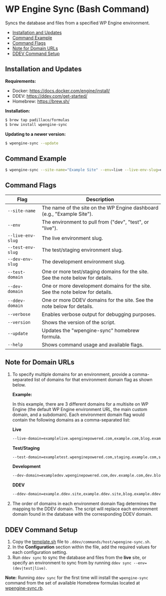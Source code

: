# WP Engine Sync (Bash Command)

Syncs the database and files from a specified WP Engine environment.

- [Installation and Updates](#installation-and-updates)
- [Command Example](#command-example)
- [Command Flags](#command-flags)
- [Note for Domain URLs](#note-for-domain-urls)
- [DDEV Command Setup](#ddev-command-setup)

## Installation and Updates

**Requirements:**
- Docker: https://docs.docker.com/engine/install/
- DDEV: https://ddev.com/get-started/
- Homebrew: https://brew.sh/

**Installation:**

```sh
$ brew tap padillaco/formulas
$ brew install wpengine-sync
```
**Updating to a newer version:**

```sh
$ wpengine-sync --update
```

## Command Example

```sh
$ wpengine-sync --site-name="Example Site" --env=live --live-env-slug=example-live --test-env-slug=example-test --dev-env-slug=example-dev --live-domain=example.com --test-domain=staging.example.com --dev-domain=dev.example.com --ddev-domain=example.ddev.site
```

## Command Flags

| Flag                | Description                                                                    |
|---------------------|--------------------------------------------------------------------------------|
| `--site-name`       | The name of the site on the WP Engine dashboard (e.g., "Example Site").        |
| `--env`             | The environment to pull from ("dev", "test", or "live").                       |
| `--live-env-slug`   | The live environment slug.                                                     |
| `--test-env-slug`   | The test/staging environment slug.                                             |
| `--dev-env-slug`    | The development environment slug.                                              |
| `--test-domain`     | One or more test/staging domains for the site. See the note below for details. |
| `--dev-domain`      | One or more development domains for the site. See the note below for details.  |
| `--ddev-domain`     | One or more DDEV domains for the site. See the note below for details.         |
| `--verbose`         | Enables verbose output for debugging purposes.                                 |
| `--version`         | Shows the version of the script.                                               |
| `--update`          | Updates the "wpengine-sync" homebrew formula.                                  |
| `--help`            | Shows command usage and available flags.                                       |

## Note for Domain URLs

1. To specify multiple domains for an environment, provide a comma-separated list of domains for that environment domain flag as shown below.

    **Example:**

    In this example, there are 3 different domains for a multisite on WP Engine (the default WP Engine environment URL, the main custom domain, and a subdomain). Each environment domain flag would contain the following domains as a comma-separated list:

    **Live**

    ```sh
    --live-domain=examplelive.wpenginepowered.com,example.com,blog.example.com
    ```
    **Test/Staging**
    ```sh
    --test-domain=exampletest.wpenginepowered.com,staging.example.com,staging.blog.example.com
    ```
    **Development**
    ```sh
    --dev-domain=exampledev.wpenginepowered.com,dev.example.com,dev.blog.example.com
    ```
    **DDEV**
    ```sh
    --ddev-domain=example.ddev.site,example.ddev.site,blog.example.ddev.site
    ```

2. The order of domains in each environment domain flag determines the mapping to the DDEV domain. The script will replace each environment domain found in the database with the corresponding DDEV domain.

## DDEV Command Setup

1. Copy the [template.sh](template.sh) file to `.ddev/commands/host/wpengine-sync.sh`.
2. In the **Configuration** section within the file, add the required values for each configuration setting.
3. Run `ddev sync` to sync the database and files from the **live** site, or specify an environment to sync from by running `ddev sync --env=(dev|test|live)`.

**Note:** Running `ddev sync` for the first time will install the `wpengine-sync` command from the set of available Homebrew formulas located at [wpengine-sync.rb](https://github.com/padillaco/homebrew-formulas/blob/main/Formula/wpengine-sync.rb).
